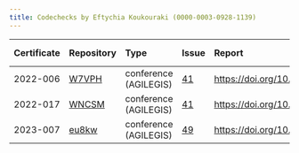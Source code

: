 ```yaml
---
title: Codechecks by Eftychia Koukouraki (0000-0003-0928-1139)
---
```



|Certificate |Repository |Type                  |Issue |Report                                |Check date |
|:-------|:--------------------------------|:------------------|:---|:--------------------------|:----------|
|2022-006    |[W7VPH](https://osf.io/W7VPH)|conference (AGILEGIS) |[41](https://github.com/codecheckers/register/issues/41)|https://doi.org/10.17605/osf.io/W7VPH |2022-07-09 |
|2022-017    |[WNCSM](https://osf.io/WNCSM)|conference (AGILEGIS) |[41](https://github.com/codecheckers/register/issues/41)|https://doi.org/10.17605/osf.io/wncsm |2022-07-09 |
|2023-007    |[eu8kw](https://osf.io/eu8kw)|conference (AGILEGIS) |[49](https://github.com/codecheckers/register/issues/49)|https://doi.org/10.17605/osf.io/eu8kw |2023-06-13 |
